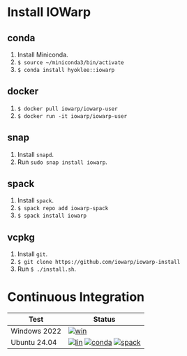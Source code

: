 # Install IOWarp

## conda

1. Install Miniconda.
2. `$ source ~/miniconda3/bin/activate`
3. `$ conda install hyoklee::iowarp`

## docker

1. `$ docker pull iowarp/iowarp-user`
2. `$ docker run -it iowarp/iowarp-user`

## snap

1. Install `snapd`.
2. Run `sudo snap install iowarp`.

## spack

1. Install `spack`.
2. `$ spack repo add iowarp-spack`
3. `$ spack install iowarp`

## vcpkg

1. Install `git`.
2. `$ git clone https://github.com/iowarp/iowarp-install`
3. Run `$ ./install.sh`.

# Continuous Integration

| Test    | Status |
| --------| ------ |
| Windows 2022 | [![win](https://github.com/iowarp/iowarp-install/actions/workflows/win.yml/badge.svg)](https://github.com/iowarp/iowarp-install/actions/workflows/win.yml) |
| Ubuntu 24.04 |[![lin](https://github.com/iowarp/iowarp-install/actions/workflows/lin.yml/badge.svg)](https://github.com/iowarp/iowarp-install/actions/workflows/lin.yml) [![conda](https://github.com/iowarp/iowarp-install/actions/workflows/lin-cnd.yml/badge.svg)](https://github.com/iowarp/iowarp-install/actions/workflows/lin-cnd.yml) [![spack](https://github.com/iowarp/iowarp-install/actions/workflows/spack.yml/badge.svg)](https://github.com/iowarp/iowarp-install/actions/workflows/spack.yml) |
